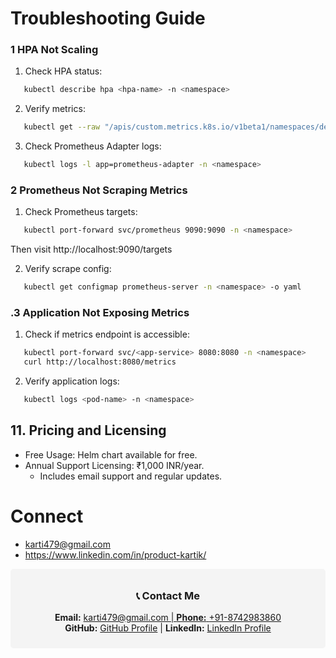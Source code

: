 # Troubleshooting Guide

### 1 HPA Not Scaling

1. Check HPA status:

```bash
   kubectl describe hpa <hpa-name> -n <namespace>
```

2. Verify metrics:

```bash
   kubectl get --raw "/apis/custom.metrics.k8s.io/v1beta1/namespaces/default/pods/*/http_requests_per_second" | jq .
```

3. Check Prometheus Adapter logs:
```bash
   kubectl logs -l app=prometheus-adapter -n <namespace>
```

### 2 Prometheus Not Scraping Metrics

1. Check Prometheus targets:

```bash
   kubectl port-forward svc/prometheus 9090:9090 -n <namespace>
```
Then visit http://localhost:9090/targets

2. Verify scrape config:
```bash
   kubectl get configmap prometheus-server -n <namespace> -o yaml
```

### .3 Application Not Exposing Metrics

1. Check if metrics endpoint is accessible:
```bash
   kubectl port-forward svc/<app-service> 8080:8080 -n <namespace>
   curl http://localhost:8080/metrics
```

2. Verify application logs:
```bash
   kubectl logs <pod-name> -n <namespace>
```

## 11. Pricing and Licensing

- Free Usage: Helm chart available for free.
- Annual Support Licensing: ₹1,000 INR/year.
  - Includes email support and regular updates.

# Connect 
  - karti479@gmail.com
  - https://www.linkedin.com/in/product-kartik/


  <!-- Contact Information -->
<div align="center" style="background-color: #f4f4f4; padding: 10px; border-radius: 5px;">
  <h3>📞 Contact Me</h3>
  <p>
    <strong>Email:</strong> <a href="karti479@gmail.com">karti479@gmail.com | 
    <strong>Phone:</strong> <a href="tel:+1234567890">+91-8742983860</a> <br />
    <strong>GitHub:</strong> <a href="https://github.com/karti479" target="_blank">GitHub Profile</a> | 
    <strong>LinkedIn:</strong> <a href="https://www.linkedin.com/in/product-kartik/" target="_blank">LinkedIn Profile</a>
  </p>
</div>
